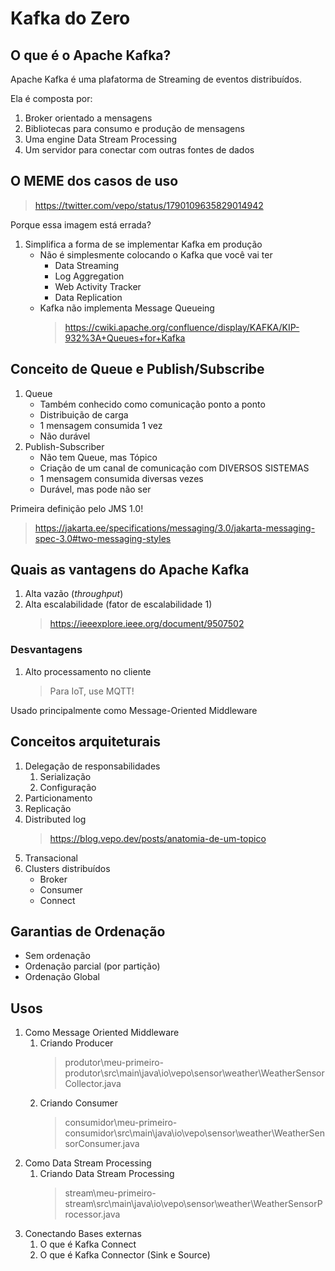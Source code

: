 # Kafka do Zero

## O que é o Apache Kafka?

Apache Kafka é uma plafatorma de Streaming de eventos distribuídos.

Ela é composta por:

1. Broker orientado a mensagens
2. Bibliotecas para consumo e produção de mensagens
3. Uma engine Data Stream Processing
4. Um servidor para conectar com outras fontes de dados

## O MEME dos casos de uso

> https://twitter.com/vepo/status/1790109635829014942

Porque essa imagem está errada?

1. Simplifica a forma de se implementar Kafka em produção
    * Não é simplesmente colocando o Kafka que você vai ter 
        * Data Streaming
        * Log Aggregation
        * Web Activity Tracker
        * Data Replication
    * Kafka não implementa Message Queueing
        > https://cwiki.apache.org/confluence/display/KAFKA/KIP-932%3A+Queues+for+Kafka

## Conceito de Queue e Publish/Subscribe

1. Queue
    * Também conhecido como comunicação ponto a ponto
    * Distribuição de carga
    * 1 mensagem consumida 1 vez
    * Não durável
2. Publish-Subscriber
    * Não tem Queue, mas Tópico
    * Criação de um canal de comunicação com DIVERSOS SISTEMAS
    * 1 mensagem consumida diversas vezes
    * Durável, mas pode não ser

Primeira definição pelo JMS 1.0! 
> https://jakarta.ee/specifications/messaging/3.0/jakarta-messaging-spec-3.0#two-messaging-styles

## Quais as vantagens do Apache Kafka

1. Alta vazão (_throughput_)
2. Alta escalabilidade (fator de escalabilidade 1)
    > https://ieeexplore.ieee.org/document/9507502

### Desvantagens

1. Alto processamento no cliente
    > Para IoT, use MQTT!

Usado principalmente como Message-Oriented Middleware

## Conceitos arquiteturais

1. Delegação de responsabilidades
    1. Serialização
    2. Configuração
2. Particionamento
3. Replicação
4. Distributed log
    > https://blog.vepo.dev/posts/anatomia-de-um-topico
5. Transacional
6. Clusters distribuídos
    * Broker
    * Consumer
    * Connect

## Garantias de Ordenação

* Sem ordenação
* Ordenação parcial (por partição)
* Ordenação Global

## Usos

1. Como Message Oriented Middleware
    1. Criando Producer
        > produtor\meu-primeiro-produtor\src\main\java\io\vepo\sensor\weather\WeatherSensorCollector.java
    2. Criando Consumer
        > consumidor\meu-primeiro-consumidor\src\main\java\io\vepo\sensor\weather\WeatherSensorConsumer.java
2. Como Data Stream Processing
    1. Criando Data Stream Processing
        > stream\meu-primeiro-stream\src\main\java\io\vepo\sensor\weather\WeatherSensorProcessor.java
3. Conectando Bases externas
    1. O que é Kafka Connect
    2. O que é Kafka Connector (Sink e Source)